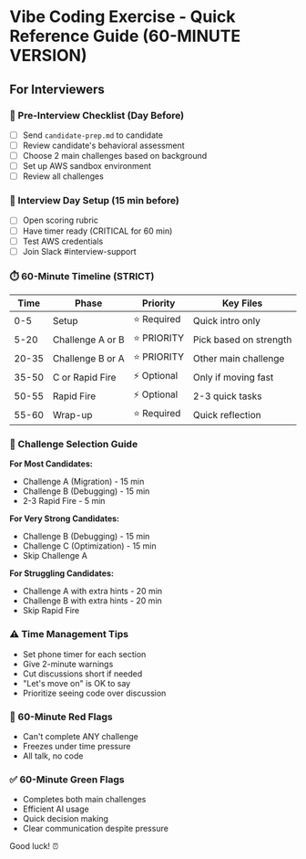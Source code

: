# Vibe Coding Exercise - Quick Reference Guide (60-MINUTE VERSION)
## For Interviewers

### 🚀 Pre-Interview Checklist (Day Before)
- [ ] Send `candidate-prep.md` to candidate
- [ ] Review candidate's behavioral assessment
- [ ] Choose 2 main challenges based on background
- [ ] Set up AWS sandbox environment
- [ ] Review all challenges

### 📱 Interview Day Setup (15 min before)
- [ ] Open scoring rubric
- [ ] Have timer ready (CRITICAL for 60 min)
- [ ] Test AWS credentials
- [ ] Join Slack #interview-support

### ⏱️ 60-Minute Timeline (STRICT)
| Time | Phase | Priority | Key Files |
|------|-------|----------|-----------|
| 0-5 | Setup | ⭐ Required | Quick intro only |
| 5-20 | Challenge A or B | ⭐ PRIORITY | Pick based on strength |
| 20-35 | Challenge B or A | ⭐ PRIORITY | Other main challenge |
| 35-50 | C or Rapid Fire | ⚡ Optional | Only if moving fast |
| 50-55 | Rapid Fire | ⚡ Optional | 2-3 quick tasks |
| 55-60 | Wrap-up | ⭐ Required | Quick reflection |

### 🎯 Challenge Selection Guide

**For Most Candidates:**
- Challenge A (Migration) - 15 min
- Challenge B (Debugging) - 15 min
- 2-3 Rapid Fire - 5 min

**For Very Strong Candidates:**
- Challenge B (Debugging) - 15 min
- Challenge C (Optimization) - 15 min
- Skip Challenge A

**For Struggling Candidates:**
- Challenge A with extra hints - 20 min
- Challenge B with extra hints - 20 min
- Skip Rapid Fire

### ⚠️ Time Management Tips
- Set phone timer for each section
- Give 2-minute warnings
- Cut discussions short if needed
- "Let's move on" is OK to say
- Prioritize seeing code over discussion

### 🚨 60-Minute Red Flags
- Can't complete ANY challenge
- Freezes under time pressure
- All talk, no code

### ✅ 60-Minute Green Flags
- Completes both main challenges
- Efficient AI usage
- Quick decision making
- Clear communication despite pressure

Good luck! ⏰
